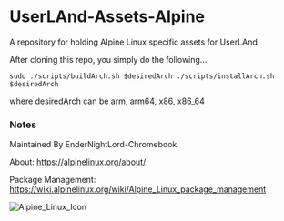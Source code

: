 # UserLAnd-Assets-Alpine

A repository for holding Alpine Linux specific assets for UserLAnd

After cloning this repo, you simply do the following...

`sudo ./scripts/buildArch.sh $desiredArch ./scripts/installArch.sh $desiredArch`

where desiredArch can be arm, arm64, x86, x86_64

### Notes

Maintained By EnderNightLord-Chromebook

About: https://alpinelinux.org/about/

Package Management: https://wiki.alpinelinux.org/wiki/Alpine_Linux_package_management

<img src="https://github.com/CypherpunkArmory/UserLAnd-Assets-Alpine/blob/master/icons/Alpine_Icon.svg" alt="Alpine_Linux_Icon"/>
